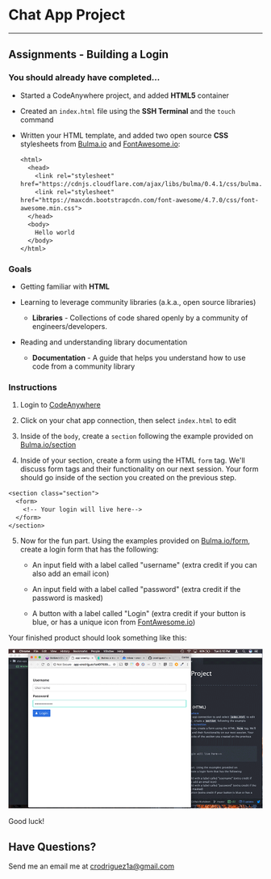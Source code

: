 # Chat App Project
---
## Assignments - Building a Login

### You should already have completed...
- Started a CodeAnywhere project, and added **HTML5** container

- Created an `index.html` file using the **SSH Terminal** and the `touch` command

- Written your HTML template, and added two open source **CSS** stylesheets from [Bulma.io](http://Bulma.io/) and [FontAwesome.io](http://fontawesome.io/):

      <html>
        <head>
          <link rel="stylesheet" href="https://cdnjs.cloudflare.com/ajax/libs/bulma/0.4.1/css/bulma.min.css">
          <link rel="stylesheet" href="https://maxcdn.bootstrapcdn.com/font-awesome/4.7.0/css/font-awesome.min.css">
        </head>
        <body>
          Hello world
        </body>
      </html>

### Goals
- Getting familiar with **HTML**

- Learning to leverage community libraries (a.k.a., open source libraries)

  - **Libraries** - Collections of code shared openly by a community of engineers/developers.


- Reading and understanding library documentation

  - **Documentation** - A guide that helps you understand how to use code from a community library

### Instructions

  1. Login to [CodeAnywhere](http://codeanywhere.com)

  2. Click on your chat app connection, then select `index.html` to edit

  3. Inside of the `body`, create a `section` following the example provided on [Bulma.io/section](http://bulma.io/documentation/layout/section/)

  4. Inside of your section, create a form using the HTML `form` tag. We'll discuss form tags and their functionality on our next session. Your form should go inside of the section you created on the previous step.

    <section class="section">
      <form>
        <!-- Your login will live here-->
      </form>
    </section>

  5. Now for the fun part. Using the examples provided on [Bulma.io/form](http://bulma.io/documentation/elements/form/), create a login form that has the following:

    
      - An input field with a label called "username" (extra credit if you can also add an email icon)

      - An input field with a label called "password" (extra credit if the password is masked)

      - A button with a label called "Login" (extra credit if your button is blue, or has a unique icon from [FontAwesome.io](http://fontawesome.io/))


Your finished product should look something like this:

<img src="login.gif" />

Good luck!

## Have Questions?

Send me an email me at <a href="mailto:crodriguez1a@gmail.com">crodriguez1a@gmail.com</a>
